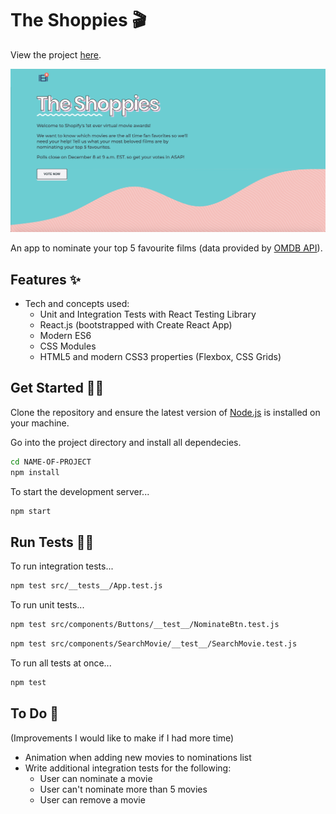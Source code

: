 # The Shoppies 🎬

View the project <a href="https://shopify-movie.vercel.app/">here</a>.

![Screenshot](src/assets/screenshot.png) 

An app to nominate your top 5 favourite films (data provided by <a href="http://www.omdbapi.com/">OMDB API</a>).

## Features ✨
- Tech and concepts used: 
    * Unit and Integration Tests with React Testing Library
    * React.js (bootstrapped with Create React App)
    * Modern ES6
    * CSS Modules
    * HTML5 and modern CSS3 properties (Flexbox, CSS Grids)

## Get Started 👩‍💻

Clone the repository and ensure the latest version of [Node.js](https://nodejs.org) is installed on your machine.

Go into the project directory and install all dependecies. 

```bash
cd NAME-OF-PROJECT
npm install
```

To start the development server...

```bash
npm start
```
## Run Tests 👩‍🔬

To run integration tests...

```bash
npm test src/__tests__/App.test.js
```

To run unit tests...

```bash
npm test src/components/Buttons/__test__/NominateBtn.test.js
```
```bash
npm test src/components/SearchMovie/__test__/SearchMovie.test.js
```

To run all tests at once...

```bash
npm test
```

## To Do 📝
(Improvements I would like to make if I had more time)

- Animation when adding new movies to nominations list
- Write additional integration tests for the following:
  * User can nominate a movie
  * User can't nominate more than 5 movies
  * User can remove a movie
